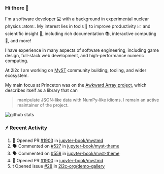 ### Hi there 👋 

I'm a software developer 💻 with a background in experimental nuclear physics :atom:. My interest lies in tools :wrench: to improve productivity :chart_with_upwards_trend: and scientific insight :telescope:, including rich documentation 📚, interactive computing 🧮, and more! 

I have experience in many aspects of software engineering, including game design, full-stack web development, and high-performance numeric computing. 

At 2i2c I am working on [MyST](https://github.com/jupyter-book/mystmd) community building, tooling, and wider ecosystem. 

My main focus at Princeton was on the [Awkward Array project](awkward-array.org/), which describes itself as a library that can 
> manipulate JSON-like data with NumPy-like idioms. I remain an active maintainer of the project. 

![github stats](https://github-readme-stats.vercel.app/api?username=agoose77&show_icons=true&hide_rank=true&hide_title=true&bg_color=30,e76445,904e95&text_color=efe3ec&icon_color=efe3ec)
<!--
**agoose77/agoose77** is a ✨ _special_ ✨ repository because its `README.md` (this file) appears on your GitHub profile.

Here are some ideas to get you started:

- 🔭 I’m currently working on ...
- 🌱 I’m currently learning ...
- 👯 I’m looking to collaborate on ...
- 🤔 I’m looking for help with ...
- 💬 Ask me about ...
- 📫 How to reach me: ...
- 😄 Pronouns: ...
- ⚡ Fun fact: ...
-->

### :zap: Recent Activity

<!--START_SECTION:activity-->
1. 💪 Opened PR [#1903](https://github.com/jupyter-book/mystmd/pull/1903) in [jupyter-book/mystmd](https://github.com/jupyter-book/mystmd)
2. 🗣 Commented on [#527](https://github.com/jupyter-book/myst-theme/issues/527#issuecomment-2706122313) in [jupyter-book/myst-theme](https://github.com/jupyter-book/myst-theme)
3. 🗣 Commented on [#558](https://github.com/jupyter-book/myst-theme/issues/558#issuecomment-2705999208) in [jupyter-book/myst-theme](https://github.com/jupyter-book/myst-theme)
4. 💪 Opened PR [#1900](https://github.com/jupyter-book/mystmd/pull/1900) in [jupyter-book/mystmd](https://github.com/jupyter-book/mystmd)
5. ❗ Opened issue [#28](https://github.com/2i2c-org/demo-gallery/issues/28) in [2i2c-org/demo-gallery](https://github.com/2i2c-org/demo-gallery)
<!--END_SECTION:activity-->
